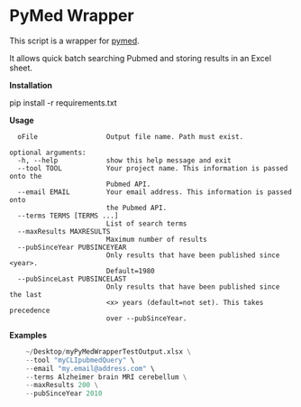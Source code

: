 # PyMed Wrapper #

This script is a wrapper for [pymed](https://github.com/gijswobben/pymed). 

It allows quick batch searching Pubmed and storing results in an Excel sheet.

**Installation**

pip install -r requirements.txt 

**Usage**
```positional arguments:
  oFile                 Output file name. Path must exist.

optional arguments:
  -h, --help            show this help message and exit
  --tool TOOL           Your project name. This information is passed onto the
                        Pubmed API.
  --email EMAIL         Your email address. This information is passed onto
                        the Pubmed API.
  --terms TERMS [TERMS ...]
                        List of search terms
  --maxResults MAXRESULTS
                        Maximum number of results
  --pubSinceYear PUBSINCEYEAR
                        Only results that have been published since <year>.
                        Default=1980
  --pubSinceLast PUBSINCELAST
                        Only results that have been published since the last
                        <x> years (default=not set). This takes precedence
                        over --pubSinceYear.
```

**Examples**
```./pubmed.py \
    ~/Desktop/myPyMedWrapperTestOutput.xlsx \
    --tool "myCLIpubmedQuery" \
    --email "my.email@address.com" \
    --terms Alzheimer brain MRI cerebellum \
    --maxResults 200 \
    --pubSinceYear 2010
```

